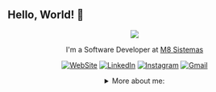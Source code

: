 ## Hello, World! 👋

<div align="center">

<img src="https://user-images.githubusercontent.com/56282554/174655304-d35e92f9-d145-4041-ac20-faf4b8a7adf4.gif">

I'm a Software Developer at <a href="https://m8sistemas.com.br/">M8 Sistemas</a></p>

[![WebSite](https://img.shields.io/badge/website-000000?style=for-the-badge&logo=About.me&logoColor=white)](https://luizzanoni.vercel.app/)
[![LinkedIn](https://img.shields.io/badge/LinkedIn-0077B5?style=for-the-badge&logo=linkedin&logoColor=white)](https://www.linkedin.com/in/luizgustavozanoni/)
[![Instagram](https://img.shields.io/badge/Instagram-E4405F?style=for-the-badge&logo=instagram&logoColor=white)](https://www.instagram.com/luiz.gzanoni/)
[![Gmail](https://img.shields.io/badge/Gmail-D14836?style=for-the-badge&logo=gmail&logoColor=white)](mailto:dev.luizzanoni@gmail.com)



<details>
<summary> More about me:</summary>
<div align="left">


``` C#
public ActionResult LuizGustavoZanoni(int Id)
{
	var luizGustavo = GI.S<LuizGustavoZanoni>()
						.Listar(false, s => s.Id == filtro)
						.Select(s => new 
						{
							s.FullName, s.BirthDate, s.Pronouns, 
							s.Interests, s.Motivations, s.Technologies
						})
						.FirstOrDefault();
						
		var quemSouEu = luizGustavo;
			Console.WriteLine
			(
				FullName: 'Luiz Gustavo Zanoni',
				BirthDate: '2000-01-27' | '22 years',
				Pronouns: 'he' | 'him',
				Interests: 'music', 'games', 'language learning', 'trips', 'motorcycle',
				Motivation: 
				{
					'Discover and code new things',
					'Making life easier and smarter through tech',
				}
				Technologies:
				{
					'HTML, CSS, dotNET, JavaScript, React, APIs, ASP.NET Core, MVC, jQuery'
				}
			)	
}
```
  
</div>
</details>
  
<!--
**luizzanoni/luizzanoni** is a ✨ _special_ ✨ repository because its `README.md` (this file) appears on your GitHub profile.

Here are some ideas to get you started:

- 🔭 I’m currently working on ...
- 🌱 I’m currently learning ...
- 👯 I’m looking to collaborate on ...
- 🤔 I’m looking for help with ...
- 💬 Ask me about ...
- 📫 How to reach me: ...
- 😄 Pronouns: ...
- ⚡ Fun fact: ...
-->
